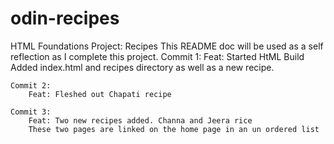 # odin-recipes
HTML Foundations Project: Recipes 
This README doc will be used as a self reflection as I complete this project.
    Commit 1:
        Feat: Started HtML Build
        Added index.html and recipes directory as well as a new recipe.

    Commit 2:
        Feat: Fleshed out Chapati recipe

    Commit 3:
        Feat: Two new recipes added. Channa and Jeera rice
        These two pages are linked on the home page in an un ordered list
    
    

   

    
    
